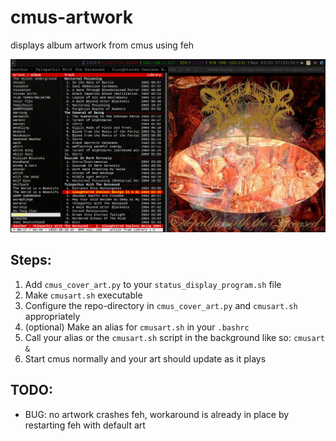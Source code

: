 # cmus-artwork
displays album artwork from cmus using feh

![Example Screenshot](sample.png)

## Steps:

1. Add `cmus_cover_art.py` to your `status_display_program.sh` file
2. Make `cmusart.sh` executable
3. Configure the repo-directory in `cmus_cover_art.py` and `cmusart.sh` appropriately
4. (optional) Make an alias for `cmusart.sh` in your `.bashrc`
5. Call your alias or the `cmusart.sh` script in the background like so: `cmusart &`
6. Start cmus normally and your art should update as it plays

## TODO:

* BUG: no artwork crashes feh, workaround is already in place by restarting feh with default art
